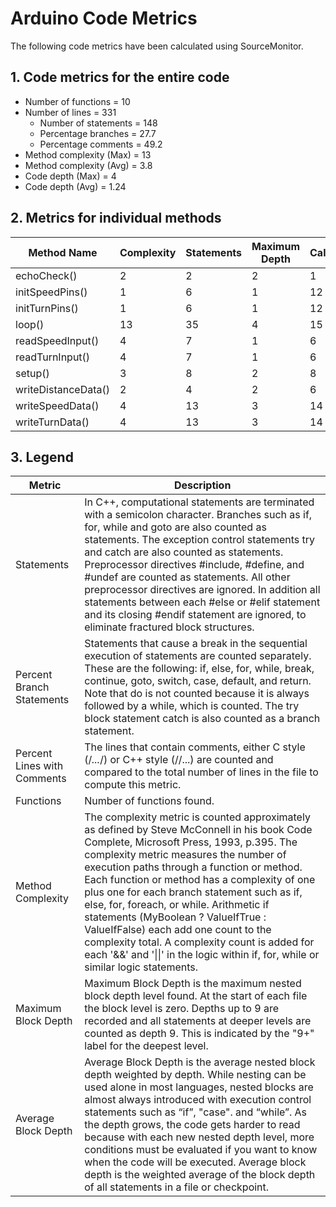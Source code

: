 # Arduino Code Metrics

The following code metrics have been calculated using SourceMonitor.

## 1. Code metrics for the entire code

* Number of functions = 10
* Number of lines = 331
  * Number of statements = 148
  * Percentage branches = 27.7
  * Percentage comments = 49.2
* Method complexity (Max) = 13
* Method complexity (Avg) = 3.8
* Code depth (Max) = 4
* Code depth (Avg) = 1.24

## 2. Metrics for individual methods

| Method Name | Complexity | Statements | Maximum Depth | Calls |
|-------------|------------|------------|---------------|-------|
| echoCheck() | 2 | 2 | 2 | 1 |
| initSpeedPins() | 1 | 6 | 1 | 12 |
| initTurnPins() | 1 | 6 | 1 | 12 |
| loop() | 13 | 35 | 4 | 15 |
| readSpeedInput() | 4 | 7 | 1 | 6 |
| readTurnInput() | 4 | 7 | 1 | 6 |
| setup() | 3 | 8 | 2 | 8 |
| writeDistanceData() | 2 | 4 | 2 | 6 |
| writeSpeedData() | 4 | 13 | 3 | 14 |
| writeTurnData() | 4 | 13 | 3 | 14 |

## 3. Legend

| Metric | Description |
|--------|-------------|
| Statements | In C++, computational statements are terminated with a semicolon character. Branches such as if, for, while and goto are also counted as statements. The exception control statements try and catch are also counted as statements. Preprocessor directives #include, #define, and #undef are counted as statements. All other preprocessor directives are ignored. In addition all statements between each #else or #elif statement and its closing #endif statement are ignored, to eliminate fractured block structures. |
| Percent Branch Statements | Statements that cause a break in the sequential execution of statements are counted separately. These are the following: if, else, for, while, break, continue, goto, switch, case, default, and return. Note that do is not counted because it is always followed by a while, which is counted. The try block statement catch is also counted as a branch statement. |
| Percent Lines with Comments | The lines that contain comments, either C style (/*...*/) or C++ style (//...) are counted and compared to the total number of lines in the file to compute this metric. |
| Functions | Number of functions found. |
| Method Complexity | The complexity metric is counted approximately as defined by Steve McConnell in his book Code Complete, Microsoft Press, 1993, p.395. The complexity metric measures the number of execution paths through a function or method. Each function or method has a complexity of one plus one for each branch statement such as if, else, for, foreach, or while. Arithmetic if statements (MyBoolean ? ValueIfTrue : ValueIfFalse) each add one count to the complexity total. A complexity count is added for each '&&' and '\|\|' in the logic within if, for, while or similar logic statements. |
| Maximum Block Depth | Maximum Block Depth is the maximum nested block depth level found. At the start of each file the block level is zero. Depths up to 9 are recorded and all statements at deeper levels are counted as depth 9. This is indicated by the "9+" label for the deepest level. |
| Average Block Depth | Average Block Depth is the average nested block depth weighted by depth. While nesting can be used alone in most languages, nested blocks are almost always introduced with execution control statements such as “if”, "case".  and “while”. As the depth grows, the code gets harder to read because with each new nested depth level, more conditions must be evaluated if you want to know when the code will be executed. Average block depth is the weighted average of the block depth of all statements in a file or checkpoint. |

